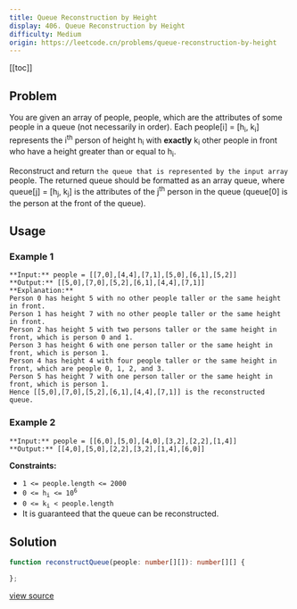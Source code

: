 ```yaml
---
title: Queue Reconstruction by Height
display: 406. Queue Reconstruction by Height
difficulty: Medium
origin: https://leetcode.cn/problems/queue-reconstruction-by-height
---
```


[[toc]]

## Problem

You are given an array of people, people, which are the attributes of some people in a queue (not necessarily in order). Each people[i] = [h<sub>i</sub>, k<sub>i</sub>] represents the i<sup>th</sup> person of height h<sub>i</sub> with **exactly** k<sub>i</sub> other people in front who have a height greater than or equal to h<sub>i</sub>.

Reconstruct and return `the queue that is represented by the input array `people. The returned queue should be formatted as an array queue, where queue[j] = [h<sub>j</sub>, k<sub>j</sub>] is the attributes of the j<sup>th</sup> person in the queue (queue[0] is the person at the front of the queue).

 ## Usage

### Example 1

```
**Input:** people = [[7,0],[4,4],[7,1],[5,0],[6,1],[5,2]]
**Output:** [[5,0],[7,0],[5,2],[6,1],[4,4],[7,1]]
**Explanation:**
Person 0 has height 5 with no other people taller or the same height in front.
Person 1 has height 7 with no other people taller or the same height in front.
Person 2 has height 5 with two persons taller or the same height in front, which is person 0 and 1.
Person 3 has height 6 with one person taller or the same height in front, which is person 1.
Person 4 has height 4 with four people taller or the same height in front, which are people 0, 1, 2, and 3.
Person 5 has height 7 with one person taller or the same height in front, which is person 1.
Hence [[5,0],[7,0],[5,2],[6,1],[4,4],[7,1]] is the reconstructed queue.
```

### Example 2

```
**Input:** people = [[6,0],[5,0],[4,0],[3,2],[2,2],[1,4]]
**Output:** [[4,0],[5,0],[2,2],[3,2],[1,4],[6,0]]
```

 
**Constraints:**

- <code>1 &lt;= people.length &lt;= 2000</code>
- <code>0 &lt;= h<sub>i</sub> &lt;= 10<sup>6</sup></code>
- <code>0 &lt;= k<sub>i</sub> &lt; people.length</code>
- It is guaranteed that the queue can be reconstructed.


## Solution

```ts
function reconstructQueue(people: number[][]): number[][] {

};
```

[view source](https://leetcode.cn/problems/queue-reconstruction-by-height)

